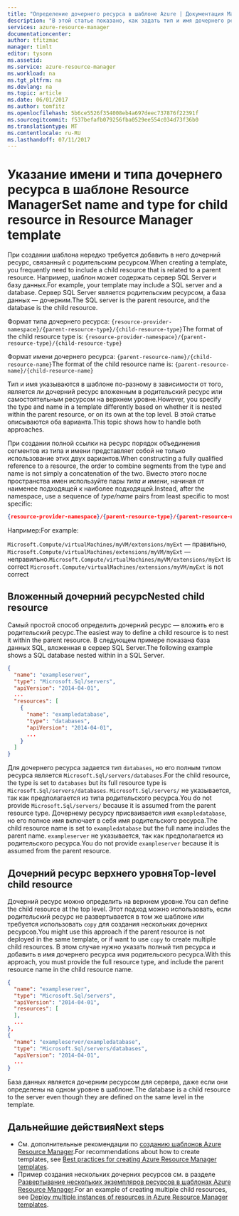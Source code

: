 ```yaml
---
title: "Определение дочернего ресурса в шаблоне Azure | Документация Майкрософт"
description: "В этой статье показано, как задать тип и имя дочернего ресурса в шаблоне Azure Resource Manager."
services: azure-resource-manager
documentationcenter: 
author: tfitzmac
manager: timlt
editor: tysonn
ms.assetid: 
ms.service: azure-resource-manager
ms.workload: na
ms.tgt_pltfrm: na
ms.devlang: na
ms.topic: article
ms.date: 06/01/2017
ms.author: tomfitz
ms.openlocfilehash: 5b6ce5526f354008eb4a697deec737876f22391f
ms.sourcegitcommit: f537befafb079256fba0529ee554c034d73f36b0
ms.translationtype: MT
ms.contentlocale: ru-RU
ms.lasthandoff: 07/11/2017
---
```

# <a name="set-name-and-type-for-child-resource-in-resource-manager-template"></a><span data-ttu-id="05b77-103">Указание имени и типа дочернего ресурса в шаблоне Resource Manager</span><span class="sxs-lookup"><span data-stu-id="05b77-103">Set name and type for child resource in Resource Manager template</span></span>
<span data-ttu-id="05b77-104">При создании шаблона нередко требуется добавить в него дочерний ресурс, связанный с родительским ресурсом.</span><span class="sxs-lookup"><span data-stu-id="05b77-104">When creating a template, you frequently need to include a child resource that is related to a parent resource.</span></span> <span data-ttu-id="05b77-105">Например, шаблон может содержать сервер SQL Server и базу данных.</span><span class="sxs-lookup"><span data-stu-id="05b77-105">For example, your template may include a SQL server and a database.</span></span> <span data-ttu-id="05b77-106">Сервер SQL Server является родительским ресурсом, а база данных — дочерним.</span><span class="sxs-lookup"><span data-stu-id="05b77-106">The SQL server is the parent resource, and the database is the child resource.</span></span> 

<span data-ttu-id="05b77-107">Формат типа дочернего ресурса: `{resource-provider-namespace}/{parent-resource-type}/{child-resource-type}`</span><span class="sxs-lookup"><span data-stu-id="05b77-107">The format of the child resource type is: `{resource-provider-namespace}/{parent-resource-type}/{child-resource-type}`</span></span>

<span data-ttu-id="05b77-108">Формат имени дочернего ресурса: `{parent-resource-name}/{child-resource-name}`</span><span class="sxs-lookup"><span data-stu-id="05b77-108">The format of the child resource name is: `{parent-resource-name}/{child-resource-name}`</span></span>

<span data-ttu-id="05b77-109">Тип и имя указываются в шаблоне по-разному в зависимости от того, является ли дочерний ресурс вложенным в родительский ресурс или самостоятельным ресурсом на верхнем уровне.</span><span class="sxs-lookup"><span data-stu-id="05b77-109">However, you specify the type and name in a template differently based on whether it is nested within the parent resource, or on its own at the top level.</span></span> <span data-ttu-id="05b77-110">В этой статье описываются оба варианта.</span><span class="sxs-lookup"><span data-stu-id="05b77-110">This topic shows how to handle both approaches.</span></span>

<span data-ttu-id="05b77-111">При создании полной ссылки на ресурс порядок объединения сегментов из типа и имени представляет собой не только использование этих двух вариантов.</span><span class="sxs-lookup"><span data-stu-id="05b77-111">When constructing a fully qualified reference to a resource, the order to combine segments from the type and name  is not simply a concatenation of the two.</span></span>  <span data-ttu-id="05b77-112">Вместо этого после пространства имен используйте пары *типа и имени*, начиная от наименее подходящей к наиболее подходящей.</span><span class="sxs-lookup"><span data-stu-id="05b77-112">Instead, after the namespace, use a sequence of *type/name* pairs from least specific to most specific:</span></span>

```json
{resource-provider-namespace}/{parent-resource-type}/{parent-resource-name}[/{child-resource-type}/{child-resource-name}]*
```

<span data-ttu-id="05b77-113">Например:</span><span class="sxs-lookup"><span data-stu-id="05b77-113">For example:</span></span>

<span data-ttu-id="05b77-114">`Microsoft.Compute/virtualMachines/myVM/extensions/myExt` — правильно, `Microsoft.Compute/virtualMachines/extensions/myVM/myExt` — неправильно.</span><span class="sxs-lookup"><span data-stu-id="05b77-114">`Microsoft.Compute/virtualMachines/myVM/extensions/myExt` is correct `Microsoft.Compute/virtualMachines/extensions/myVM/myExt` is not correct</span></span>

## <a name="nested-child-resource"></a><span data-ttu-id="05b77-115">Вложенный дочерний ресурс</span><span class="sxs-lookup"><span data-stu-id="05b77-115">Nested child resource</span></span>
<span data-ttu-id="05b77-116">Самый простой способ определить дочерний ресурс — вложить его в родительский ресурс.</span><span class="sxs-lookup"><span data-stu-id="05b77-116">The easiest way to define a child resource is to nest it within the parent resource.</span></span> <span data-ttu-id="05b77-117">В следующем примере показана база данных SQL, вложенная в сервер SQL Server.</span><span class="sxs-lookup"><span data-stu-id="05b77-117">The following example shows a SQL database nested within in a SQL Server.</span></span>

```json
{
  "name": "exampleserver",
  "type": "Microsoft.Sql/servers",
  "apiVersion": "2014-04-01",
  ...
  "resources": [
    {
      "name": "exampledatabase",
      "type": "databases",
      "apiVersion": "2014-04-01",
      ...
    }
  ]
}
```

<span data-ttu-id="05b77-118">Для дочернего ресурса задается тип `databases`, но его полным типом ресурса является `Microsoft.Sql/servers/databases`.</span><span class="sxs-lookup"><span data-stu-id="05b77-118">For the child resource, the type is set to `databases` but its full resource type is `Microsoft.Sql/servers/databases`.</span></span> <span data-ttu-id="05b77-119">`Microsoft.Sql/servers/` не указывается, так как предполагается из типа родительского ресурса.</span><span class="sxs-lookup"><span data-stu-id="05b77-119">You do not provide `Microsoft.Sql/servers/` because it is assumed from the parent resource type.</span></span> <span data-ttu-id="05b77-120">Дочернему ресурсу присваивается имя `exampledatabase`, но его полное имя включает в себя имя родительского ресурса.</span><span class="sxs-lookup"><span data-stu-id="05b77-120">The child resource name is set to `exampledatabase` but the full name includes the parent name.</span></span> <span data-ttu-id="05b77-121">`exampleserver` не указывается, так как предполагается из родительского ресурса.</span><span class="sxs-lookup"><span data-stu-id="05b77-121">You do not provide `exampleserver` because it is assumed from the parent resource.</span></span>

## <a name="top-level-child-resource"></a><span data-ttu-id="05b77-122">Дочерний ресурс верхнего уровня</span><span class="sxs-lookup"><span data-stu-id="05b77-122">Top-level child resource</span></span>
<span data-ttu-id="05b77-123">Дочерний ресурс можно определить на верхнем уровне.</span><span class="sxs-lookup"><span data-stu-id="05b77-123">You can define the child resource at the top level.</span></span> <span data-ttu-id="05b77-124">Этот подход можно использовать, если родительский ресурс не развертывается в том же шаблоне или требуется использовать `copy` для создания нескольких дочерних ресурсов.</span><span class="sxs-lookup"><span data-stu-id="05b77-124">You might use this approach if the parent resource is not deployed in the same template, or if want to use `copy` to create multiple child resources.</span></span> <span data-ttu-id="05b77-125">В этом случае нужно указать полный тип ресурса и добавить в имя дочернего ресурса имя родительского ресурса.</span><span class="sxs-lookup"><span data-stu-id="05b77-125">With this approach, you must provide the full resource type, and include the parent resource name in the child resource name.</span></span>

```json
{
  "name": "exampleserver",
  "type": "Microsoft.Sql/servers",
  "apiVersion": "2014-04-01",
  "resources": [ 
  ],
  ...
},
{
  "name": "exampleserver/exampledatabase",
  "type": "Microsoft.Sql/servers/databases",
  "apiVersion": "2014-04-01",
  ...
}
```

<span data-ttu-id="05b77-126">База данных является дочерним ресурсом для сервера, даже если они определены на одном уровне в шаблоне.</span><span class="sxs-lookup"><span data-stu-id="05b77-126">The database is a child resource to the server even though they are defined on the same level in the template.</span></span>

## <a name="next-steps"></a><span data-ttu-id="05b77-127">Дальнейшие действия</span><span class="sxs-lookup"><span data-stu-id="05b77-127">Next steps</span></span>
* <span data-ttu-id="05b77-128">См. дополнительные рекомендации по [созданию шаблонов Azure Resource Manager](resource-manager-template-best-practices.md).</span><span class="sxs-lookup"><span data-stu-id="05b77-128">For recommendations about how to create templates, see [Best practices for creating Azure Resource Manager templates](resource-manager-template-best-practices.md).</span></span>
* <span data-ttu-id="05b77-129">Пример создания нескольких дочерних ресурсов см. в разделе [Развертывание нескольких экземпляров ресурсов в шаблонах Azure Resource Manager](resource-group-create-multiple.md).</span><span class="sxs-lookup"><span data-stu-id="05b77-129">For an example of creating multiple child resources, see [Deploy multiple instances of resources in Azure Resource Manager templates](resource-group-create-multiple.md).</span></span>
